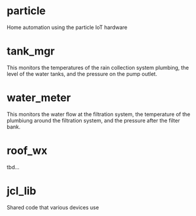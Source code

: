 # particle
Home automation using the particle IoT hardware

# tank_mgr
This monitors the temperatures of the rain collection system plumbing,
the level of the water tanks, and the pressure on the pump outlet.


# water_meter
This monitors the water flow at the filtration system, the temperature
of the plumbiung around the filtration system, and the pressure after
the filter bank.


# roof_wx
tbd...

# jcl_lib
Shared code that various devices use

